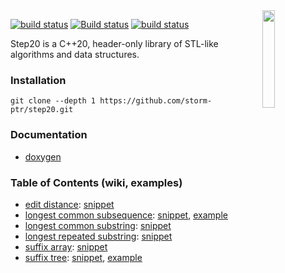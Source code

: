 <img align="right" src="https://user-images.githubusercontent.com/3381451/40880432-5b9e7086-66b9-11e8-9718-4b1ea4eae317.png" width="20%">

[![build status](https://app.travis-ci.com/storm-ptr/step20.svg?branch=main)](https://app.travis-ci.com/github/storm-ptr/step20)
[![Build status](https://ci.appveyor.com/api/projects/status/github/storm-ptr/step20?svg=true&branch=main)](https://ci.appveyor.com/project/storm-ptr/step20/branch/main)
[![build status](https://github.com/storm-ptr/step20/actions/workflows/build.yml/badge.svg)](https://github.com/storm-ptr/step20/actions/workflows/build.yml)

Step20 is a C++20, header-only library of STL-like algorithms and data structures.

### Installation

    git clone --depth 1 https://github.com/storm-ptr/step20.git

### Documentation

* [doxygen](https://storm-ptr.github.io/step20/)

### Table of Contents (wiki, examples)

* [edit distance](https://en.wikipedia.org/wiki/Levenshtein_distance):
  [snippet](https://github.com/storm-ptr/step20/blob/main/test/main.cpp#L134-L141)
* [longest common subsequence](https://en.wikipedia.org/wiki/Longest_common_subsequence_problem):
  [snippet](https://github.com/storm-ptr/step20/blob/main/test/main.cpp#L299-L303),
  [example](https://github.com/storm-ptr/step20/blob/main/example/diff/diff.hpp#L49-L67)
* [longest common substring](https://en.wikipedia.org/wiki/Longest_common_substring_problem):
  [snippet](https://github.com/storm-ptr/step20/blob/main/test/main.cpp#L320-L324)
* [longest repeated substring](https://en.wikipedia.org/wiki/Longest_repeated_substring_problem):
  [snippet](https://github.com/storm-ptr/step20/blob/main/test/main.cpp#L366-L368)
* [suffix array](https://en.wikipedia.org/wiki/Suffix_array):
  [snippet](https://github.com/storm-ptr/step20/blob/main/test/main.cpp#L447-L448)
* [suffix tree](https://en.wikipedia.org/wiki/Suffix_tree):
  [snippet](https://github.com/storm-ptr/step20/blob/main/test/main.cpp#L476-L477),
  [example](https://github.com/storm-ptr/step20/blob/main/example/suffix_tree_viz/suffix_tree_viz.hpp#L16-L42)
